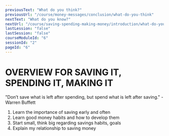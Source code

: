 ```yaml
---
previousText: "What do you think?"
previousUrl: "/course/money-messages/conclusion/what-do-you-think"
nextText: "What do you know?"
nextUrl: "/course/saving-spending-making-money/introduction/what-do-you-know"
lastLession: "false"
lastSession: "false"
courseModuleId: "6"
sessionId: "2"
pageId: "6"
---
```


# OVERVIEW FOR SAVING IT, SPENDING IT, MAKING IT

<sparkle-character-intro position="right" character="kimberly">
"Don’t save what is left after spending, but spend what is left after saving."
-Warren Buffett
</sparkle-character-intro>


1. Learn the importance of saving early and often
2. Learn good money habits and how to develop them
3. Start small, think big regarding savings habits, goals
4. Explain my relationship to saving money
